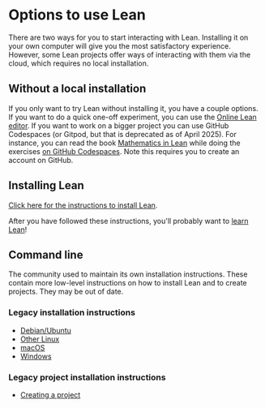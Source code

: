 # Options to use Lean

There are two ways for you to start interacting with Lean. Installing it on your own computer
will give you the most satisfactory experience. However, some Lean projects offer ways of
interacting with them via the cloud, which requires no local installation.

## Without a local installation

If you only want to try Lean without installing it, you have a couple options.
If you want to do a quick one-off experiment, you can use the [Online Lean editor](https://live.lean-lang.org/).
If you want to work on a bigger project you can use GitHub Codespaces (or Gitpod, but that is deprecated as of April 2025).
For instance, you can read
the book [Mathematics in Lean](https://leanprover-community.github.io/mathematics_in_lean/) while
doing the exercises [on GitHub Codespaces](https://codespaces.new/leanprover-community/mathematics_in_lean).
Note this requires you to create an account on GitHub.

## Installing Lean

[Click here for the instructions to install Lean](https://docs.lean-lang.org/lean4/doc/quickstart.html).

After you have followed these instructions, you'll probably want to [learn Lean](learn.html)!

## Command line

The community used to maintain its own installation instructions. These contain more
low-level instructions on how to install Lean and to create projects. They may
be out of date.

### Legacy installation instructions

* [Debian/Ubuntu](install/debian.html)
* [Other Linux](install/linux.html)
* [macOS](install/macos.html)
* [Windows](install/windows.html)

### Legacy project installation instructions

* [Creating a project](install/project.html)
